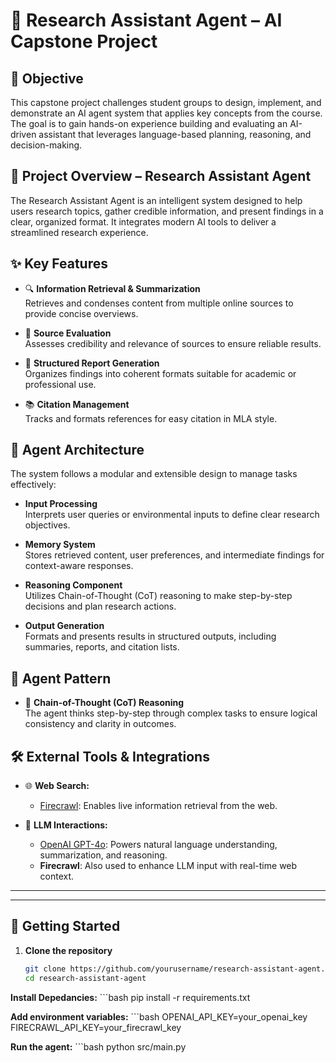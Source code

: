 
# 🧠 Research Assistant Agent – AI Capstone Project

## 🎯 Objective

This capstone project challenges student groups to design, implement, and demonstrate an AI agent system that applies key concepts from the course. The goal is to gain hands-on experience building and evaluating an AI-driven assistant that leverages language-based planning, reasoning, and decision-making.

## 🤖 Project Overview – Research Assistant Agent

The Research Assistant Agent is an intelligent system designed to help users research topics, gather credible information, and present findings in a clear, organized format. It integrates modern AI tools to deliver a streamlined research experience.

## ✨ Key Features

- 🔍 **Information Retrieval & Summarization**  
  Retrieves and condenses content from multiple online sources to provide concise overviews.

- 🧾 **Source Evaluation**  
  Assesses credibility and relevance of sources to ensure reliable results.

- 📂 **Structured Report Generation**  
  Organizes findings into coherent formats suitable for academic or professional use.

- 📚 **Citation Management**  
  Tracks and formats references for easy citation in MLA style.

## 🧱 Agent Architecture

The system follows a modular and extensible design to manage tasks effectively:

- **Input Processing**  
  Interprets user queries or environmental inputs to define clear research objectives.

- **Memory System**  
  Stores retrieved content, user preferences, and intermediate findings for context-aware responses.

- **Reasoning Component**  
  Utilizes Chain-of-Thought (CoT) reasoning to make step-by-step decisions and plan research actions.

- **Output Generation**  
  Formats and presents results in structured outputs, including summaries, reports, and citation lists.

## 🧩 Agent Pattern

- 🧠 **Chain-of-Thought (CoT) Reasoning**  
  The agent thinks step-by-step through complex tasks to ensure logical consistency and clarity in outcomes.

## 🛠️ External Tools & Integrations

- 🌐 **Web Search:**
  - [Firecrawl](https://firecrawl.dev): Enables live information retrieval from the web.

- 🧠 **LLM Interactions:**
  - [OpenAI GPT-4o](https://openai.com/gpt-4o): Powers natural language understanding, summarization, and reasoning.
  - **Firecrawl**: Also used to enhance LLM input with real-time web context.

---


---

## 🚀 Getting Started

1. **Clone the repository**  
   ```bash
   git clone https://github.com/yourusername/research-assistant-agent.git
   cd research-assistant-agent
   
**Install Depedancies:**
    ```bash
    pip install -r requirements.txt

**Add environment variables:**
    ```bash
    OPENAI_API_KEY=your_openai_key
    FIRECRAWL_API_KEY=your_firecrawl_key

**Run the agent:**
    ```bash
    python src/main.py


